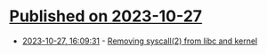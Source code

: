 # [Published on 2023-10-27](index.md)

* [2023-10-27, 16:09:31](https://lobste.rs/s/34emv6/removing_syscall_2_from_libc_kernel) - [Removing syscall(2) from libc and kernel](https://marc.info/?l=openbsd-tech&m=169841790407370&w=2)
